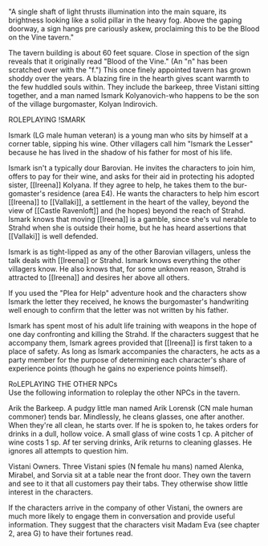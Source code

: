 "A single shaft of light thrusts illumination into the main square, its brightness looking like a solid pillar in the heavy fog. Above the gaping doorway, a sign hangs pre­ cariously askew, proclaiming this to be the Blood on the Vine tavern."

The tavern building is about 60 feet square. Close in­ spection of the sign reveals that it originally read "Blood of the Vine." (An "n" has been scratched over with the "f.") This once finely appointed tavern has grown shoddy over the years. A blazing fire in the hearth gives scant warmth to the few huddled souls within. They include the barkeep, three Vistani sitting together, and a man named Ismark Kolyanovich-who happens to be the son of the village burgomaster, Kolyan lndirovich.

ROLEPLAYING !SMARK

Ismark (LG male human veteran) is a young man who sits by himself at a corner table, sipping his wine. Other villagers call him "lsmark the Lesser" because he has lived in the shadow of his father for most of his life.

Ismark isn't a typically dour Barovian. He invites the characters to join him, offers to pay for their wine, and asks for their aid in protecting his adopted sister, [[Ireena]] Kolyana. If they agree to help, he takes them to the bur­ gomaster's residence (area E4). He wants the characters to help him escort [[Ireena]] to [[Vallaki]], a settlement in the heart of the valley, beyond the view of [[Castle Ravenloft]] and (he hopes) beyond the reach of Strahd. Ismark knows that moving [[Ireena]] is a gamble, since she's vul­ nerable to Strahd when she is outside their home, but he has heard assertions that [[Vallaki]] is well defended.

Ismark is as tight-lipped as any of the other Barovian villagers, unless the talk deals with [[Ireena]] or Strahd. Ismark knows everything the other villagers know. He also knows that, for some unknown reason, Strahd is attracted to [[Ireena]] and desires her above all others.

If you used the "Plea for Help" adventure hook and the characters show Ismark the letter they received, he knows the burgomaster's handwriting well enough to confirm that the letter was not written by his father.

Ismark has spent most of his adult life training with weapons in the hope of one day confronting and killing the Strahd. If the characters suggest that he accompany them, Ismark agrees provided that [[Ireena]] is first taken to a place of safety. As long as Ismark accompanies the characters, he acts as a party member for the purpose of determining each character's share of experience points (though he gains no experience points himself).

RoLEPLAYING THE OTHER NPCs  
Use the following information to roleplay the other NPCs in the tavern.

Arik the Barkeep. A pudgy little man named Arik Lorensk (CN male human commoner) tends bar.
Mindlessly, he cleans glasses, one after another. When they're all clean, he starts over. If he is spoken to, he takes orders for drinks in a dull, hollow voice. A small glass of wine costs 1 cp. A pitcher of wine costs 1 sp. Af­ ter serving drinks, Arik returns to cleaning glasses. He ignores all attempts to question him.

Vistani Owners. Three Vistani spies (N female hu­ mans) named Alenka, Mirabel, and Sorvia sit at a table near the front door. They own the tavern and see to it that all customers pay their tabs. They otherwise show little interest in the characters.

If the characters arrive in the company of other Vistani, the owners are much more likely to engage them in conversation and provide useful information. They suggest that the characters visit Madam Eva (see chapter 2, area G) to have their fortunes read.